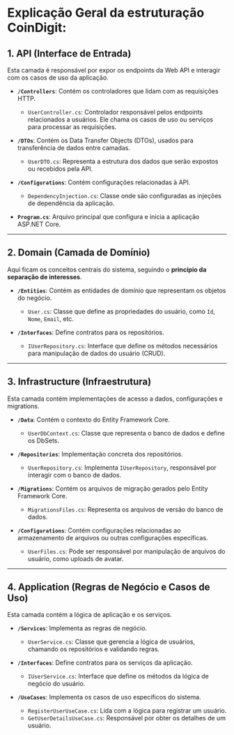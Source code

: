 # Explicação Geral da estruturação CoinDigit:

## **1. API (Interface de Entrada)**
Esta camada é responsável por expor os endpoints da Web API e interagir com os casos de uso da aplicação.

- **`/Controllers`**: Contém os controladores que lidam com as requisições HTTP.
  - `UserController.cs`: Controlador responsável pelos endpoints relacionados a usuários. Ele chama os casos de uso ou serviços para processar as requisições.

- **`/DTOs`**: Contém os Data Transfer Objects (DTOs), usados para transferência de dados entre camadas.
  - `UserDTO.cs`: Representa a estrutura dos dados que serão expostos ou recebidos pela API.

- **`/Configurations`**: Contém configurações relacionadas à API.
  - `DependencyInjection.cs`: Classe onde são configuradas as injeções de dependência da aplicação.

- **`Program.cs`**: Arquivo principal que configura e inicia a aplicação ASP.NET Core.

---

## **2. Domain (Camada de Domínio)**
Aqui ficam os conceitos centrais do sistema, seguindo o **princípio da separação de interesses**.

- **`/Entities`**: Contém as entidades de domínio que representam os objetos do negócio.
  - `User.cs`: Classe que define as propriedades do usuário, como `Id`, `Nome`, `Email`, etc.

- **`/Interfaces`**: Define contratos para os repositórios.
  - `IUserRepository.cs`: Interface que define os métodos necessários para manipulação de dados do usuário (CRUD).

---

## **3. Infrastructure (Infraestrutura)**
Esta camada contém implementações de acesso a dados, configurações e migrations.

- **`/Data`**: Contém o contexto do Entity Framework Core.
  - `UserDbContext.cs`: Classe que representa o banco de dados e define os DbSets.

- **`/Repositories`**: Implementação concreta dos repositórios.
  - `UserRepository.cs`: Implementa `IUserRepository`, responsável por interagir com o banco de dados.

- **`/Migrations`**: Contém os arquivos de migração gerados pelo Entity Framework Core.
  - `MigrationsFiles.cs`: Representa os arquivos de versão do banco de dados.

- **`/Configurations`**: Contém configurações relacionadas ao armazenamento de arquivos ou outras configurações específicas.
  - `UserFiles.cs`: Pode ser responsável por manipulação de arquivos do usuário, como uploads de avatar.

---

## **4. Application (Regras de Negócio e Casos de Uso)**
Esta camada contém a lógica de aplicação e os serviços.

- **`/Services`**: Implementa as regras de negócio.
  - `UserService.cs`: Classe que gerencia a lógica de usuários, chamando os repositórios e validando regras.

- **`/Interfaces`**: Define contratos para os serviços da aplicação.
  - `IUserService.cs`: Interface que define os métodos da lógica de negócio do usuário.

- **`/UseCases`**: Implementa os casos de uso específicos do sistema.
  - `RegisterUserUseCase.cs`: Lida com a lógica para registrar um usuário.
  - `GetUserDetailsUseCase.cs`: Responsável por obter os detalhes de um usuário.
